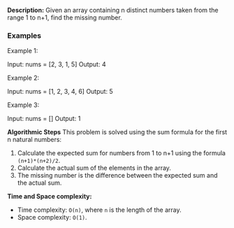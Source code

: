 **Description:**
Given an array containing n distinct numbers taken from the range 1 to n+1, find the missing number.

### Examples
Example 1:

Input: nums = [2, 3, 1, 5]
Output: 4

Example 2:

Input: nums = [1, 2, 3, 4, 6]
Output: 5

Example 3:

Input: nums = []
Output: 1

**Algorithmic Steps**
This problem is solved using the sum formula for the first n natural numbers:

1. Calculate the expected sum for numbers from 1 to n+1 using the formula `(n+1)*(n+2)/2`.
2. Calculate the actual sum of the elements in the array.
3. The missing number is the difference between the expected sum and the actual sum.

**Time and Space complexity:**
- Time complexity: `O(n)`, where `n` is the length of the array.
- Space complexity: `O(1)`. 